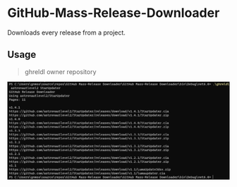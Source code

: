 # GitHub-Mass-Release-Downloader
Downloads every release from a project.

## Usage
>ghreldl owner repository
  
  ![Image](https://github.com/gnmmarechal/GitHub-Mass-Release-Downloader/raw/master/ghreldl.png)
